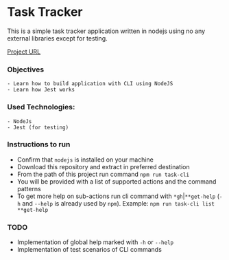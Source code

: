 # Task Tracker

This is a simple task tracker application written in nodejs using no any external libraries except for testing.

[Project URL](https://github.com/arunacharya528/task-tracker)

### Objectives
```
- Learn how to build application with CLI using NodeJS
- Learn how Jest works
```

### Used Technologies:
```
- NodeJs
- Jest (for testing)
```

### Instructions to run
- Confirm that `nodejs` is installed on your machine
- Download this repository and extract in preferred destination
- From the path of this project run command `npm run task-cli`
- You will be provided with a list of supported actions and the command patterns
- To get more help on sub-actions run cli command with `*gh`|`**get-help` (`-h` and `--help` is already used by `npm`). Example: `npm run task-cli list **get-help` 

### TODO
- Implementation of global help marked with `-h` or `--help`
- Implementation of test scenarios of CLI commands